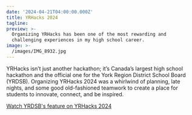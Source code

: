 ```yaml
---
date: '2024-04-21T04:00:00.000Z'
title: YRHacks 2024
tagline: 
preview: >-
  Organizing YRHacks has been one of the most rewarding and
  challenging experiences in my high school career.
image: >-
  /images/IMG_8932.jpg
---
```



YRHacks isn’t just another hackathon; it’s Canada’s largest high school hackathon and the official one for the York Region District School Board (YRDSB). Organizing YRHacks 2024 was a whirlwind of planning, late nights, and some good old-fashioned teamwork to create a place for students to innovate, connect, and be inspired.

[Watch YRDSB's feature on YRHacks 2024](https://www.youtube.com/watch?v=g2DoUTfM1EY)